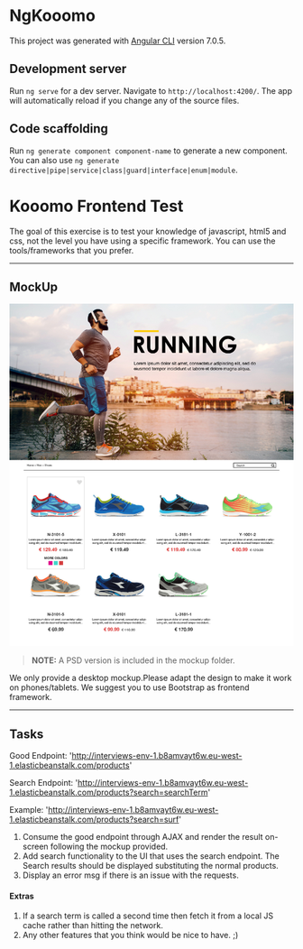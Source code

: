 # NgKooomo

This project was generated with [Angular CLI](https://github.com/angular/angular-cli) version 7.0.5.

## Development server

Run `ng serve` for a dev server. Navigate to `http://localhost:4200/`. The app will automatically reload if you change any of the source files.

## Code scaffolding

Run `ng generate component component-name` to generate a new component. You can also use `ng generate directive|pipe|service|class|guard|interface|enum|module`.

# Kooomo Frontend Test

The goal of this exercise is to test your knowledge of javascript, html5 and css, not the level you have using a specific framework.
You can use the tools/frameworks that you prefer.

---

## MockUp

![preview](./mockup/technical_test.jpg)

> **NOTE:** A PSD version is included in the mockup folder.

We only provide a desktop mockup.Please adapt the design to make it work on phones/tablets. We suggest you to use Bootstrap as frontend framework.

---

## Tasks

Good Endpoint:
'http://interviews-env-1.b8amvayt6w.eu-west-1.elasticbeanstalk.com/products'

Search Endpoint:
'http://interviews-env-1.b8amvayt6w.eu-west-1.elasticbeanstalk.com/products?search=searchTerm'

Example:
'http://interviews-env-1.b8amvayt6w.eu-west-1.elasticbeanstalk.com/products?search=surf'

1. Consume the good endpoint through AJAX and render the result on-screen following the mockup provided.
2. Add search functionality to the UI that uses the search endpoint. The Search results should be displayed substituting the normal products.
3. Display an error msg if there is an issue with the requests.

#### Extras

1. If a search term is called a second time then fetch it from a local JS cache rather than hitting the network.
2. Any other features that you think would be nice to have. ;)
